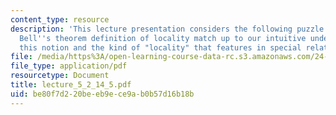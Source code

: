 ```yaml
---
content_type: resource
description: 'This lecture presentation considers the following puzzle: How does the
  Bell''s theorem definition of locality match up to our intuitive understanding of
  this notion and the kind of "locality" that features in special relativity?'
file: /media/https%3A/open-learning-course-data-rc.s3.amazonaws.com/24-111-philosophy-of-quantum-mechanics-spring-2005/be80f7d220beeb9ece9ab0b57d16b18b_lecture_5_2_14_5.pdf
file_type: application/pdf
resourcetype: Document
title: lecture_5_2_14_5.pdf
uid: be80f7d2-20be-eb9e-ce9a-b0b57d16b18b
---
```

